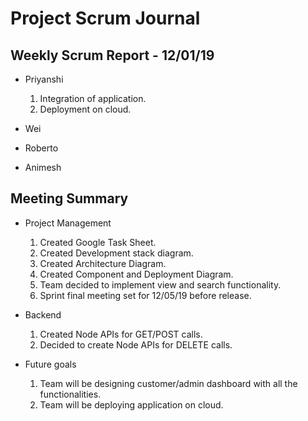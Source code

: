 # Project Scrum Journal
## Weekly Scrum Report - 12/01/19

* Priyanshi
  1. Integration of application.
  2. Deployment on cloud.
* Wei
  

* Roberto


* Animesh

## Meeting Summary

* Project Management
  1. Created Google Task Sheet.
  2. Created Development stack diagram.
  3. Created Architecture Diagram.
  4. Created Component and Deployment Diagram.
  5. Team decided to implement view and search functionality.
  6. Sprint final meeting set for 12/05/19 before release.
* Backend
  1. Created Node APIs for GET/POST calls.
  2. Decided to create Node APIs for DELETE calls.
  
* Future goals
  1. Team will be designing customer/admin dashboard with all the functionalities.
  2. Team will be deploying application on cloud.
